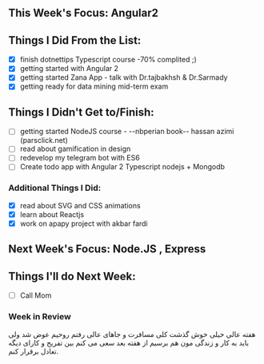 ## This Week's Focus: Angular2

## Things I Did From the List:
- [x] finish dotnettips Typescript course -70% complited ;)
- [x] getting started with Angular 2
- [x] getting started Zana App - talk with Dr.tajbakhsh & Dr.Sarmady
- [x] getting ready for data mining mid-term exam
## Things I Didn't Get to/Finish:
- [ ] getting started NodeJS course -  --nbperian book-- hassan azimi (parsclick.net)
- [ ] read about gamification in design
- [ ] redevelop my telegram bot with ES6
- [ ] Create todo app with Angular 2 Typescript nodejs + Mongodb

### Additional Things I Did:
- [x] read about SVG and CSS animations
- [x] learn about Reactjs
- [x] work on apapy project with akbar fardi

## Next Week's Focus: Node.JS , Express


## Things I'll do Next Week:

- [ ] Call Mom

### Week in Review
هفته عالی خیلی خوش گذشت کلی مسافرت و جاهای عالی رفتم روحیم عوض شد ولی باید به کار و زندگی مون هم برسیم از هفته بعد سعی می کنم بین تفریح و کارای دیگه تعادل برقرار کنم.
